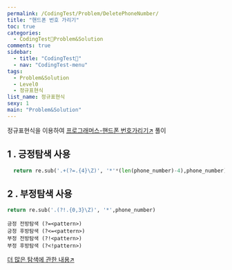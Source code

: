 ```yaml
---
permalink: /CodingTest/Problem/DeletePhoneNumber/
title: "핸드폰 번호 가리기"
toc: true
categories:
  - CodingTest🦁Problem&Solution
comments: true
sidebar:
  - title: "CodingTest🦁"
  - nav: "CodingTest-menu"
tags:
  - Problem&Solution
  - Level0
  - 정규표현식
list_name: 정규표현식
sexy: 1
main: "Problem&Solution"
---
```



정규표현식을 이용하여 [프로그래머스-핸드폰 번호가리기↗️](https://programmers.co.kr/learn/courses/30/lessons/12948?language=python3) 풀이

## 1 . 긍정탐색 사용
```python
  return re.sub('.+(?=.{4}\Z)', '*'*(len(phone_number)-4),phone_number)
```

## 2 . 부정탐색 사용
```python
return re.sub('.(?!.{0,3}\Z)', '*',phone_number)
```

```
긍정 전방탐색 (?=<pattern>)  
긍정 후방탐색 (?<=<pattern>)  
부정 전방탐색 (?!<pattern>)  
부정 후방탐색 (?<!pattern>)  
```

[더 많은 탐색에 관한 내용↗️](https://chanyoung-dev.github.io/Python/Basic/String/#11-%ED%83%90%EC%83%89)